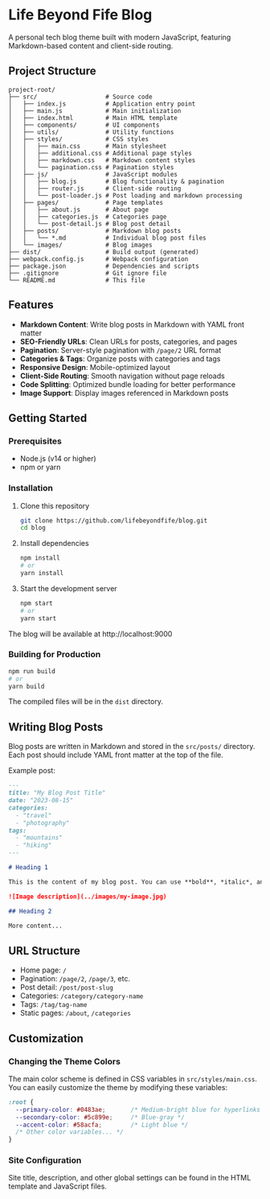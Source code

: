 # Life Beyond Fife Blog

A personal tech blog theme built with modern JavaScript, featuring Markdown-based content and client-side routing.

## Project Structure

```
project-root/
├── src/                   # Source code
│   ├── index.js           # Application entry point
│   ├── main.js            # Main initialization
│   ├── index.html         # Main HTML template
│   ├── components/        # UI components
│   ├── utils/             # Utility functions
│   ├── styles/            # CSS styles
│   │   ├── main.css       # Main stylesheet
│   │   ├── additional.css # Additional page styles
│   │   ├── markdown.css   # Markdown content styles
│   │   └── pagination.css # Pagination styles
│   ├── js/                # JavaScript modules
│   │   ├── blog.js        # Blog functionality & pagination
│   │   ├── router.js      # Client-side routing
│   │   └── post-loader.js # Post loading and markdown processing
│   ├── pages/             # Page templates
│   │   ├── about.js       # About page
│   │   ├── categories.js  # Categories page
│   │   └── post-detail.js # Blog post detail
│   ├── posts/             # Markdown blog posts
│   │   └── *.md           # Individual blog post files
│   └── images/            # Blog images
├── dist/                  # Build output (generated)
├── webpack.config.js      # Webpack configuration
├── package.json           # Dependencies and scripts
├── .gitignore             # Git ignore file
└── README.md              # This file
```

## Features

- **Markdown Content**: Write blog posts in Markdown with YAML front matter
- **SEO-Friendly URLs**: Clean URLs for posts, categories, and pages
- **Pagination**: Server-style pagination with `/page/2` URL format
- **Categories & Tags**: Organize posts with categories and tags
- **Responsive Design**: Mobile-optimized layout
- **Client-Side Routing**: Smooth navigation without page reloads
- **Code Splitting**: Optimized bundle loading for better performance
- **Image Support**: Display images referenced in Markdown posts

## Getting Started

### Prerequisites

- Node.js (v14 or higher)
- npm or yarn

### Installation

1. Clone this repository
   ```bash
   git clone https://github.com/lifebeyondfife/blog.git
   cd blog
   ```

2. Install dependencies
   ```bash
   npm install
   # or
   yarn install
   ```

3. Start the development server
   ```bash
   npm start
   # or
   yarn start
   ```

The blog will be available at http://localhost:9000

### Building for Production

```bash
npm run build
# or
yarn build
```

The compiled files will be in the `dist` directory.

## Writing Blog Posts

Blog posts are written in Markdown and stored in the `src/posts/` directory. Each post should include YAML front matter at the top of the file.

Example post:

```markdown
---
title: "My Blog Post Title"
date: "2023-08-15"
categories: 
  - "travel"
  - "photography"
tags:
  - "mountains"
  - "hiking"
---

# Heading 1

This is the content of my blog post. You can use **bold**, *italic*, and other Markdown formatting.

![Image description](../images/my-image.jpg)

## Heading 2

More content...
```

## URL Structure

- Home page: `/`
- Pagination: `/page/2`, `/page/3`, etc.
- Post detail: `/post/post-slug`
- Categories: `/category/category-name`
- Tags: `/tag/tag-name`
- Static pages: `/about`, `/categories`

## Customization

### Changing the Theme Colors

The main color scheme is defined in CSS variables in `src/styles/main.css`. You can easily customize the theme by modifying these variables:

```css
:root {
  --primary-color: #0483ae;       /* Medium-bright blue for hyperlinks */
  --secondary-color: #5c899e;     /* Blue-gray */
  --accent-color: #58acfa;        /* Light blue */
  /* Other color variables... */
}
```

### Site Configuration

Site title, description, and other global settings can be found in the HTML template and JavaScript files.

